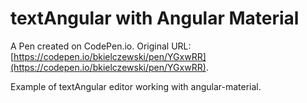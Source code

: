 # textAngular with Angular Material

A Pen created on CodePen.io. Original URL: [https://codepen.io/bkielczewski/pen/YGxwRR](https://codepen.io/bkielczewski/pen/YGxwRR).

Example of textAngular editor working with angular-material.
